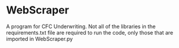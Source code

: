 # WebScraper
A program for CFC Underwriting. Not all of the libraries in the requirements.txt file are required to run the code, only those that are imported in WebScraper.py
